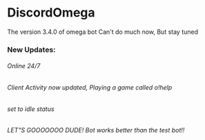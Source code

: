 # DiscordOmega
The version 3.4.0 of omega bot
Can't do much now, But stay tuned
### New Updates:

###### Online 24/7 
###### Client Activity now updated, Playing a game called o!help
###### set to idle status
###### LET"S GOOOOOOO DUDE! Bot works better than the test bot!!
